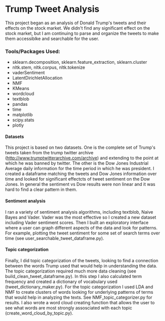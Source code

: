# Trump Tweet Analysis
This project began as an analysis of Donald Trump's tweets and their effects on the stock market.  We didn't find any significant effect on the stock market, but I am continuing to parse and organize the tweets to make them accessiblke and searchable for the user. 

### Tools/Packages Used:
* sklearn.decomposition, sklearn.feature_extraction, sklearn.cluster
* nltk.stem, nltk.corpus, nltk.tokenize
* vaderSentiment
* LatentDirichletAllocation
* NMF
* KMeans
* wordcloud
* textblob
* pandas
* time
* matplotlib
* scipy.stats
* plotly

#### Datasets
This project is based on two datasets. One is the complete set of Trump's tweets taken from the trump twitter archive (http://www.trumptwitterarchive.com/archive) and extending to the point at which he was banned by twitter. The other is the  Dow Jones Industrial Average daily information for the time period in which he was president. I created a dataframe matching the tweets and Dow Jones information over time and looked for significant effectcts of tweet sentiment on the Dow Jones.  In general the sentiment vs Dow results were non linear and it was hard to find a clear pattern in them.
#### Sentiment analysis
I ran a variety of sentiment analysis algorithms, including textblob, Naive Bayes and Vader. Vader was the most effective so I created a new dataset including Vader sentiment scores. Then I built an exploratory interface where a user can graph different aspects of the data and look for patterns. For example, plotting the tweet sentiment for some set of search terms over time (see user_searchable_tweet_dataframe.py).
#### Topic categorization
Finally, I did topic categorization of the tweets, looking to find a connection between the words Trump used that would help in understanding the data. The topic categorization required much more data cleaning (see build_clean_tweet_dataframe.py). In this step I also calculated term frequency and created a dictionary of vocabulary used (tweet_dictionary_maker.py). For the topic categorization I used LDA and NMF to create clusters of words looking for underlying patterns of terms that would help in analyzing the texts. See NMF_topic_categorizer.py for results. I also wrote a word cloud creating function that allows the user to see what words are most strongly assosciated with each topic (create_word_cloud_by_topic.py).
